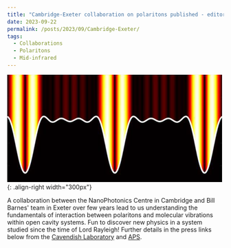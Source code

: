 ```yaml
---
title: "Cambridge-Exeter collaboration on polaritons published - editor's highlight in Phys Rev Lett"
date: 2023-09-22
permalink: /posts/2023/09/Cambridge-Exeter/
tags:
  - Collaborations
  - Polaritons
  - Mid-infrared
---
```

![Illustration](/images/GratingImage.png){: .align-right width="300px"}

A collaboration between the NanoPhotonics Centre in Cambridge and Bill Barnes' team in Exeter over few years lead to us 
understanding the fundamentals of interaction between polaritons and molecular vibrations within open cavity systems. Fun to discover new physics in a system studied since the time of Lord Rayleigh! Further details in the press links below from the [Cavendish Laboratory](https://www.phy.cam.ac.uk/news/cambridge-scientists-unlock-ultra-strong-light-matter-coupling-paving-the-way-for-revolutionary-material-transformations/) and [APS](https://physics.aps.org/articles/v16/s130).

